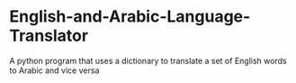 # English-and-Arabic-Language-Translator
A python program that uses a dictionary to translate a set of English words to Arabic and vice versa
